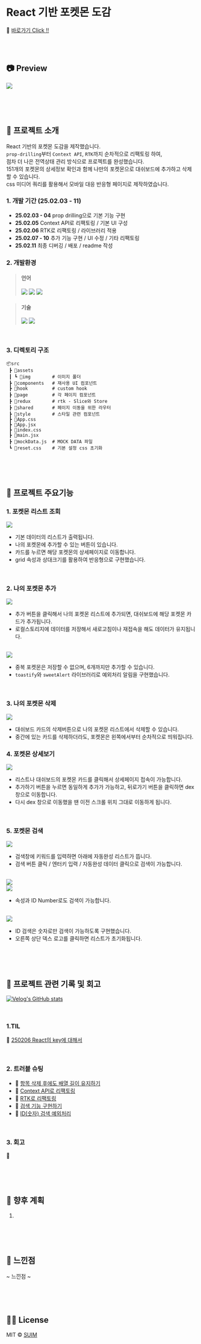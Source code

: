 # React 기반 포켓몬 도감

🔗 [바로가기 Click !!](https://pokemon-dex-suimkims-projects.vercel.app/)

<br><br>

## 📷 Preview

<img src="/readmeImg/preview.gif">

<br><br><br>

## 🍑 프로젝트 소개

React 기반의 포켓몬 도감을 제작했습니다. <br>
`prop-drilling`부터 `Context API`, `RTK`까지 순차적으로 리팩토링 하여,<br>
점차 더 나은 전역상태 관리 방식으로 프로젝트를 완성했습니다.<br>
151개의 포켓몬의 상세정보 확인과 함께 나만의 포켓몬으로 대쉬보드에 추가하고 삭제할 수 있습니다.<br>
css 미디어 쿼리를 활용해서 모바일 대응 반응형 페이지로 제작하였습니다.
<br>

### 1. 개발 기간 (25.02.03 - 11)

- **25.02.03 - 04** prop drilling으로 기본 기능 구현
- **25.02.05** Context API로 리팩토링 / 기본 UI 구성
- **25.02.06** RTK로 리팩토링 / 라이브러리 적용
- **25.02.07 - 10** 추가 기능 구현 / UI 수정 / 기타 리팩토링
- **25.02.11** 최종 디버깅 / 배포 / readme 작성
  <br>

### 2. 개발환경

> #### 언어
>
> <img src="https://img.shields.io/badge/html5-E34F26?style=for-the-badge&logo=html5&logoColor=white">
> <img src="https://img.shields.io/badge/css-663399?style=for-the-badge&logo=css&logoColor=white">
> <img src="https://img.shields.io/badge/javascript-F7DF1E?style=for-the-badge&logo=javascript&logoColor=white">

> #### 기술
>
> <img src="https://img.shields.io/badge/react-61DAFB?style=for-the-badge&logo=react&logoColor=white">
> <img src="https://img.shields.io/badge/styledcomponents-DB7093?style=for-the-badge&logo=styledcomponents&logoColor=white">

<br>

### 3. 디렉토리 구조

```
📦src
 ┣ 📂assets
 ┃ ┗ 📂img        # 이미지 폴더
 ┣ 📂components   # 재사용 UI 컴포넌트
 ┣ 📂hook         # custom hook
 ┣ 📂page         # 각 페이지 컴포넌트
 ┣ 📂redux        # rtk - Slice와 Store
 ┣ 📂shared       # 페이지 이동을 위한 라우터
 ┣ 📂style        # 스타일 관련 컴포넌트
 ┣ 📜App.css
 ┣ 📜App.jsx
 ┣ 📜index.css
 ┣ 📜main.jsx
 ┣ 📜mockData.js  # MOCK DATA 파일
 ┗ 📜reset.css    # 기본 설정 css 초기화
```

<br><br><br>

## 🍑 프로젝트 주요기능

### 1. 포켓몬 리스트 조회

<img src="/readmeImg/list.png">

- 기본 데이터의 리스트가 출력됩니다.
- 나의 포켓몬에 추가할 수 있는 버튼이 있습니다.
- 카드를 누르면 해당 포켓몬의 상세페이지로 이동합니다.
- grid 속성과 상대크기를 활용하여 반응형으로 구현했습니다.

<br>

### 2. 나의 포켓몬 추가

<img src="/readmeImg/add1.gif">

- 추가 버튼을 클릭해서 나의 포켓몬 리스트에 추가되면, 대쉬보드에 해당 포켓몬 카드가 추가됩니다.
- 로컬스토리지에 데이터를 저장해서 새로고침이나 재접속을 해도 데이터가 유지됩니다.

<br>

<img src="/readmeImg/add2.gif">

- 중복 포켓몬은 저장할 수 없으며, 6개까지만 추가할 수 있습니다.
- `toastify`와 `sweetAlert` 라이브러리로 예외처리 알림을 구현했습니다.

<br>

### 3. 나의 포켓몬 삭제

<img src="/readmeImg/delete.gif">

- 대쉬보드 카드의 삭제버튼으로 나의 포켓몬 리스트에서 삭제할 수 있습니다.
- 중간에 있는 카드를 삭제하더라도, 포켓몬은 왼쪽에서부터 순차적으로 띄워집니다.
  <br>

### 4. 포켓몬 상세보기

<img src="/readmeImg/detail.png">

- 리스트나 대쉬보드의 포켓몬 카드를 클릭해서 상세페이지 접속이 가능합니다.
- 추가하기 버튼을 누르면 동일하게 추가가 가능하고, 뒤로가기 버튼을 클릭하면 dex창으로 이동합니다.
- 다시 dex 창으로 이동했을 땐 이전 스크롤 위치 그대로 이동하게 됩니다.

<br>

### 5. 포켓몬 검색

<img src="/readmeImg/search1.gif">

- 검색창에 키워드를 입력하면 아래에 자동완성 리스트가 뜹니다.
- 검색 버튼 클릭 / 엔터키 입력 / 자동완성 데이터 클릭으로 검색이 가능합니다.

<br>

<img src="/readmeImg/search2.png">

<br>

<img src="/readmeImg/search3.png">

- 속성과 ID Number로도 검색이 가능합니다.

<br>

<img src="/readmeImg/search4.gif">

- ID 검색은 숫자로만 검색이 가능하도록 구현했습니다.
- 오른쪽 상단 덱스 로고를 클릭하면 리스트가 초기화됩니다.

<br><br><br>

## 🍑 프로젝트 관련 기록 및 회고

[![Velog's GitHub stats](https://velog-readme-stats.vercel.app/api?name=_kimsuim)](https://velog.io/@_kimsuim)

<br>

### 1.TIL

🔗 [250206 React의 key에 대해서](https://velog.io/@_kimsuim/TIL250206-Unique-한-key-알아가기)

<br>

### 2. 트러블 슈팅

- 🔗 [항목 삭제 후에도 배열 길이 유지하기](https://velog.io/@_kimsuim/TIL250205-트러블-슈팅-항목-삭제-후에도-배열-길이-유지하기)
- 🔗 [Context API로 리팩토링](https://velog.io/@_kimsuim/TIL250206-트러블-슈팅-Context-API-리팩토링)
- 🔗 [RTK로 리팩토링](https://velog.io/@_kimsuim/트러블슈팅RTK-리팩토링)
- 🔗 [검색 기능 구현하기](https://velog.io/@_kimsuim/트러블슈팅검색기능)
- 🔗 [ID(숫자) 검색 예외처리](https://velog.io/@_kimsuim/트러블슈팅숫자-검색-예외처리)

<br>

### 3. 회고

🔗 []()

<br><br><br>

## 🍑 향후 계획

1.

<br><br><br>

## 🍑 느낀점

~ 느낀점 ~

<br><br><br>

## 👍🏻 License

MIT &copy; [SUIM](mailto:suim0215@gmail.com)
